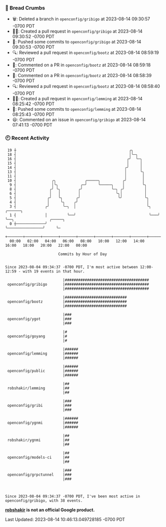 ### 🍞 Bread Crumbs

 * 🗑: Deleted a branch in `openconfig/gribigo` at 2023-08-14 09:30:57 -0700 PDT
 * ✍🏼: Created a pull request in `openconfig/gribigo` at 2023-08-14 09:30:52 -0700 PDT
 * 🚢: Pushed some commits to `openconfig/gribigo` at 2023-08-14 09:30:53 -0700 PDT
 * 🔍: Reviewed a pull request in  `openconfig/bootz` at 2023-08-14 08:59:19 -0700 PDT
 * 💬: Commented on a PR in  `openconfig/bootz` at 2023-08-14 08:59:18 -0700 PDT
 * 💬: Commented on a PR in  `openconfig/bootz` at 2023-08-14 08:58:39 -0700 PDT
 * 🔍: Reviewed a pull request in  `openconfig/bootz` at 2023-08-14 08:58:40 -0700 PDT
 * ✍🏼: Created a pull request in `openconfig/lemming` at 2023-08-14 08:25:42 -0700 PDT
 * 🚢: Pushed some commits to `openconfig/lemming` at 2023-08-14 08:25:43 -0700 PDT
 * 😃: Commented on an issue in `openconfig/gribigo` at 2023-08-14 07:41:13 -0700 PDT

### 🕘 Recent Activity
```
 19 ┼                                                   ╭╮
 18 ┤                                                   │╰─╮
 16 ┤                                                  ╭╯  ╰─╮
 15 ┤                                                  │     │
 14 ┤                                                 ╭╯     │
 13 ┤                                                 │      ╰╮
 11 ┤                                                 │       │
 10 ┤                ╭╮             ╭─────╮          ╭╯       │
  9 ┤                │╰╮          ╭─╯     ╰─────╮    │        ╰╮
  8 ┤               ╭╯ ╰╮        ╭╯             ╰─╮ ╭╯         │
  6 ┤               │   │        │                ╰╮│          │
  5 ┤              ╭╯   ╰╮      ╭╯                 ╰╯          ╰╮
  4 ┤              │     ╰╮    ╭╯                               │
  3 ┤             ╭╯      ╰─╮  │                                ╰╮   ╭──────╮
  1 ┤             │         ╰──╯                                 ╰───╯      ╰──╮                ╭─────╮
  0 ┼─────────────╯                                                            ╰────────────────╯     ╰─
    +───────+───────+───────+───────+───────+───────+───────+───────+───────+───────+───────+───────+────
  00:00   02:00   04:00   06:00   08:00   10:00   12:00   14:00   16:00   18:00   20:00   22:00   00:00   

						Commits by Hour of Day


Since 2023-08-04 09:34:37 -0700 PDT, I'm most active between 12:00-12:59 - with 19 events in that hour.

```



```
                          |######################################
 openconfig/gribigo       |######################################
                          |######################################

                          |############################
 openconfig/bootz         |############################
                          |############################

                          |###
 openconfig/ygot          |###
                          |###

                          |#
 openconfig/goyang        |#
                          |#

                          |######
 openconfig/lemming       |######
                          |######

                          |######
 openconfig/public        |######
                          |######

                          |##
 robshakir/lemming        |##
                          |##

                          |###
 openconfig/gribi         |###
                          |###

                          |######
 openconfig/ygnmi         |######
                          |######

                          |##
 robshakir/ygnmi          |##
                          |##

                          |##
 openconfig/models-ci     |##
                          |##

                          |###
 openconfig/grpctunnel    |###
                          |###



Since 2023-08-04 09:34:37 -0700 PDT, I've been most active in openconfig/gribigo, with 38 events.

```
**[robshakir](mailto:robjs@google.com) is not an official Google product.**  


Last Updated: 2023-08-14 10:46:13.049728185 -0700 PDT

